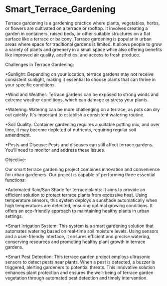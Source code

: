 # Smart_Terrace_Gardening



Terrace gardening is a gardening practice where plants, vegetables, herbs, or flowers are cultivated on a terrace or rooftop. It involves creating a garden in containers, raised beds, or other suitable structures on a flat surface like a terrace or balcony. Terrace gardening is popular in urban areas where space for traditional gardens is limited. It allows people to grow a variety of plants and greenery in a small space while also offering benefits like improved air quality, aesthetics, and access to fresh produce.

Challenges in Terrace Gardening:

*Sunlight: Depending on your location, terrace gardens may not receive consistent sunlight, making it essential to choose plants that can thrive in your specific conditions.

*Wind and Weather: Terrace gardens can be exposed to strong winds and extreme weather conditions, which can damage or stress your plants.

*Watering: Watering can be more challenging on a terrace, as pots can dry out quickly. It's important to establish a consistent watering routine.

*Soil Quality: Container gardening requires a suitable potting mix, and over time, it may become depleted of nutrients, requiring regular soil amendment.

*Pests and Disease: Pests and diseases can still affect terrace gardens. You'll need to monitor and address these issues.

Objective:

Our smart terrace gardening project combines innovation and convenience for urban gardeners. Our project is capable of performing three essential functions:

*Automated Rain/Sun Shade for terrace plants: It aims to provide an efficient solution to protect terrace plants from excessive heat. Using temperature sensors, this system deploys a sunshade automatically when high temperatures are detected, ensuring optimal growing conditions. It offers an eco-friendly approach to maintaining healthy plants in urban settings.

*Smart Irrigation System: This system is a smart gardening solution that automates watering based on real-time soil moisture levels. Using sensors and a user-friendly interface, it ensures efficient and precise watering, conserving resources and promoting healthy plant growth in terrace gardens.

*Smart Pest Detection: This terrace garden project employs ultrasonic sensors to detect pests near plants. When a pest is detected, a buzzer is triggered, alerting gardeners to potential threats. This innovative solution enhances plant protection and ensures the well-being of terrace garden vegetation through automated pest detection and timely intervention.
